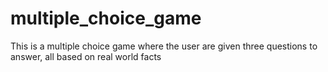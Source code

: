 # multiple_choice_game
This is a multiple choice game where the user are given three questions to answer, all based on real world facts
